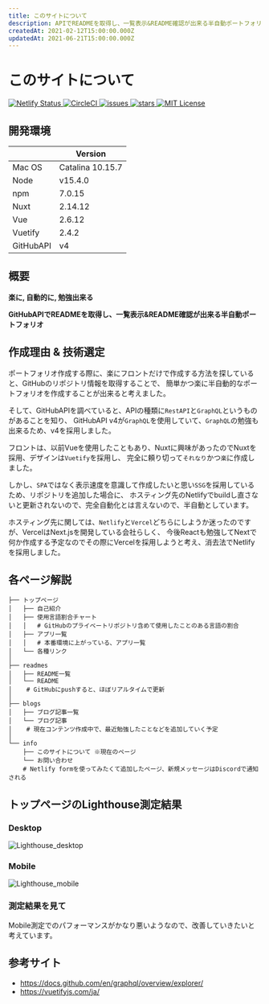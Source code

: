 ```yaml
---
title: このサイトについて
description: APIでREADMEを取得し、一覧表示&README確認が出来る半自動ポートフォリオです。
createdAt: 2021-02-12T15:00:00.000Z
updatedAt: 2021-06-21T15:00:00.000Z
---
```


# このサイトについて

<p>
  <a href="https://app.netlify.com/sites/taiga-tech/deploys">
    <img src="https://api.netlify.com/api/v1/badges/99c0bb10-8848-4e05-8ce9-4bff55729361/deploy-status" alt="Netlify Status">
  </a>
  <a href="https://app.circleci.com/pipelines/github/taiga-tech/readmestock/">
    <img src="https://circleci.com/gh/taiga-tech/readmestock.svg?style=shield&circle-token=1759010c2aa0bbaeb1daefb62359e9662eef2921" alt="CircleCI">
  </a>
  <a href="https://github.com/taiga-tech/readmestock/issues">
    <img src="https://img.shields.io/github/issues/taiga-tech/readmestock" alt="issues">
  </a>
  <a href="https://github.com/taiga-tech/readmestock/stargazers">
    <img src="https://img.shields.io/github/stars/taiga-tech/readmestock" alt="stars">
  </a>
  <a href="https://github.com/taiga-tech/readmestock/blob/master/LICENSE">
    <img src="https://img.shields.io/github/license/taiga-tech/readmestock" alt="MIT License">
  </a>
</p>

## 開発環境
|           | Version          |
| --------- | ---------------- |
| Mac OS    | Catalina 10.15.7 |
| Node      | v15.4.0          |
| npm       | 7.0.15           |
| Nuxt      | 2.14.12          |
| Vue       | 2.6.12           |
| Vuetify   | 2.4.2            |
| GitHubAPI | v4               |

## 概要

**楽に, 自動的に, 勉強出来る**

**GitHubAPIでREADMEを取得し、一覧表示&README確認が出来る半自動ポートフォリオ**

## 作成理由 & 技術選定

ポートフォリオ作成する際に、楽にフロントだけで作成する方法を探していると、GitHubのリポジトリ情報を取得することで、
簡単かつ楽に半自動的なポートフォリオを作成することが出来ると考えました。

そして、GitHubAPIを調べていると、APIの種類に`RestAPI`と`GraphQL`というものがあることを知り、
GitHubAPI v4が`GraphQL`を使用していて、`GraphQL`の勉強も出来るため、v4を採用しました。

フロントは、以前Vueを使用したこともあり、Nuxtに興味があったのでNuxtを採用、デザインは`Vuetify`を採用し、
完全に頼り切って`それなり`かつ`楽`に作成しました。

しかし、`SPA`ではなく表示速度を意識して作成したいと思い`SSG`を採用しているため、リポジトリを追加した場合に、
ホスティング先のNetlifyでbuildし直さないと更新されないので、完全自動化とは言えないので、半自動としています。

ホスティング先に関しては、`Netlify`と`Vercel`どちらにしようか迷ったのですが、VercelはNext.jsを開発している会社らしく、
今後Reactも勉強してNextで何か作成する予定なのでその際にVercelを採用しようと考え、消去法でNetlifyを採用しました。

## 各ページ解説

```shell
├── トップページ
│   ├── 自己紹介
│   ├── 使用言語割合チャート
│   │   # GitHubのプライベートリポジトリ含めて使用したことのある言語の割合
│   ├── アプリ一覧
│   │   # 本番環境に上がっている、アプリ一覧
│   └── 各種リンク
│
├── readmes
│   ├── README一覧
│   └── README
│    # GitHubにpushすると、ほぼリアルタイムで更新
│
├── blogs
│   ├── ブログ記事一覧
│   └── ブログ記事
│    # 現在コンテンツ作成中で、最近勉強したことなどを追加していく予定
│
└── info
    ├── このサイトについて ※現在のページ
    └── お問い合わせ
    # Netlify formを使ってみたくて追加したページ、新規メッセージはDiscordで通知される
```

## トップページのLighthouse測定結果

### Desktop

![Lighthouse_desktop](https://taiga-tech.tk/img/about/lighthouse_desktop.png)

### Mobile

![Lighthouse_mobile](https://taiga-tech.tk/img/about/lighthouse_mobile.png)

### 測定結果を見て

Mobile測定でのパフォーマンスがかなり悪いようなので、改善していきたいと考えています。

## 参考サイト

- https://docs.github.com/en/graphql/overview/explorer/
- https://vuetifyjs.com/ja/
